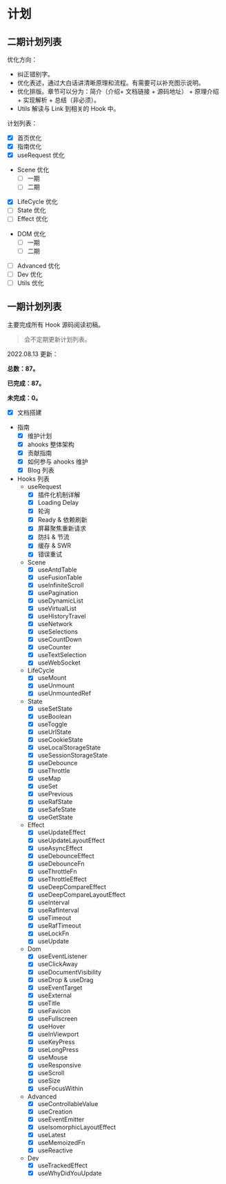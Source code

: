 # 计划

## 二期计划列表

优化方向：

- 纠正错别字。
- 优化表述，通过大白话讲清晰原理和流程。有需要可以补充图示说明。
- 优化排版。章节可以分为：简介（介绍+ 文档链接 + 源码地址） + 原理介绍 + 实现解析 + 总结（非必须）。
- Utils 解读与 Link 到相关的 Hook 中。

计划列表：

- [x] 首页优化
- [x] 指南优化
- [x] useRequest 优化
- Scene 优化
  - [ ] 一期
  - [ ] 二期
- [x] LifeCycle 优化
- [ ] State 优化
- [ ] Effect 优化
- DOM 优化
  - [ ] 一期
  - [ ] 二期
- [ ] Advanced 优化
- [ ] Dev 优化
- [ ] Utils 优化

## 一期计划列表

主要完成所有 Hook 源码阅读初稿。

> 会不定期更新计划列表。

2022.08.13 更新：

**总数：87。**

**已完成：87。**

**未完成：0。**

- [x] 文档搭建
- 指南
  - [x] 维护计划
  - [x] ahooks 整体架构
  - [x] 贡献指南
  - [x] 如何参与 ahooks 维护
  - [x] Blog 列表
- Hooks 列表
  - useRequest
    - [x] 插件化机制详解
    - [x] Loading Delay
    - [x] 轮询
    - [x] Ready & 依赖刷新
    - [x] 屏幕聚焦重新请求
    - [x] 防抖 & 节流
    - [x] 缓存 & SWR
    - [x] 错误重试
  - Scene
    - [x] useAntdTable
    - [x] useFusionTable
    - [x] useInfiniteScroll
    - [x] usePagination
    - [x] useDynamicList
    - [x] useVirtualList
    - [x] useHistoryTravel
    - [x] useNetwork
    - [x] useSelections
    - [x] useCountDown
    - [x] useCounter
    - [x] useTextSelection
    - [x] useWebSocket
  - LifeCycle
    - [x] useMount
    - [x] useUnmount
    - [x] useUnmountedRef
  - State
    - [x] useSetState
    - [x] useBoolean
    - [x] useToggle
    - [x] useUrlState
    - [x] useCookieState
    - [x] useLocalStorageState
    - [x] useSessionStorageState
    - [x] useDebounce
    - [x] useThrottle
    - [x] useMap
    - [x] useSet
    - [x] usePrevious
    - [x] useRafState
    - [x] useSafeState
    - [x] useGetState
  - Effect
    - [x] useUpdateEffect
    - [x] useUpdateLayoutEffect
    - [x] useAsyncEffect
    - [x] useDebounceEffect
    - [x] useDebounceFn
    - [x] useThrottleFn
    - [x] useThrottleEffect
    - [x] useDeepCompareEffect
    - [x] useDeepCompareLayoutEffect
    - [x] useInterval
    - [x] useRafInterval
    - [x] useTimeout
    - [x] useRafTimeout
    - [x] useLockFn
    - [x] useUpdate
  - Dom
    - [x] useEventListener
    - [x] useClickAway
    - [x] useDocumentVisibility
    - [x] useDrop & useDrag
    - [x] useEventTarget
    - [x] useExternal
    - [x] useTitle
    - [x] useFavicon
    - [x] useFullscreen
    - [x] useHover
    - [x] useInViewport
    - [x] useKeyPress
    - [x] useLongPress
    - [x] useMouse
    - [x] useResponsive
    - [x] useScroll
    - [x] useSize
    - [x] useFocusWithin
  - Advanced
    - [x] useControllableValue
    - [x] useCreation
    - [x] useEventEmitter
    - [x] useIsomorphicLayoutEffect
    - [x] useLatest
    - [x] useMemoizedFn
    - [x] useReactive
  - Dev
    - [x] useTrackedEffect
    - [x] useWhyDidYouUpdate
